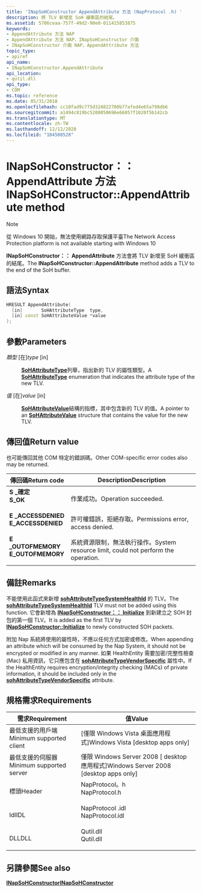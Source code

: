 ```yaml
---
title: 'INapSoHConstructor AppendAttribute 方法 (NapProtocol .h) '
description: 將 TLV 新增至 SoH 緩衝區的結尾。
ms.assetid: 5706ceaa-757f-49d2-90e0-011415853875
keywords:
- AppendAttribute 方法 NAP
- AppendAttribute 方法 NAP，INapSoHConstructor 介面
- INapSoHConstructor 介面 NAP，AppendAttribute 方法
topic_type:
- apiref
api_name:
- INapSoHConstructor.AppendAttribute
api_location:
- qutil.dll
api_type:
- COM
ms.topic: reference
ms.date: 05/31/2018
ms.openlocfilehash: cc10fad9c775d324822700b77afed4e65a798db6
ms.sourcegitcommit: a1494c819bc5200050696e66057f1020f5b142cb
ms.translationtype: MT
ms.contentlocale: zh-TW
ms.lasthandoff: 12/12/2020
ms.locfileid: "104508528"
---
```

# <a name="inapsohconstructorappendattribute-method"></a><span data-ttu-id="48c33-106">INapSoHConstructor：： AppendAttribute 方法</span><span class="sxs-lookup"><span data-stu-id="48c33-106">INapSoHConstructor::AppendAttribute method</span></span>

> [!Note]  
> <span data-ttu-id="48c33-107">從 Windows 10 開始，無法使用網路存取保護平臺</span><span class="sxs-lookup"><span data-stu-id="48c33-107">The Network Access Protection platform is not available starting with Windows 10</span></span>

 

<span data-ttu-id="48c33-108">**INapSoHConstructor：： AppendAttribute** 方法會將 TLV 新增至 SoH 緩衝區的結尾。</span><span class="sxs-lookup"><span data-stu-id="48c33-108">The **INapSoHConstructor::AppendAttribute** method adds a TLV to the end of the SoH buffer.</span></span>

## <a name="syntax"></a><span data-ttu-id="48c33-109">語法</span><span class="sxs-lookup"><span data-stu-id="48c33-109">Syntax</span></span>


```C++
HRESULT AppendAttribute(
  [in]       SoHAttributeType  type,
  [in] const SoHAttributeValue *value
);
```



## <a name="parameters"></a><span data-ttu-id="48c33-110">參數</span><span class="sxs-lookup"><span data-stu-id="48c33-110">Parameters</span></span>

<dl> <dt>

<span data-ttu-id="48c33-111">*類型* \[在\]</span><span class="sxs-lookup"><span data-stu-id="48c33-111">*type* \[in\]</span></span>
</dt> <dd>

<span data-ttu-id="48c33-112">[**SoHAttributeType**](sohattributetype-enum.md)列舉，指出新的 TLV 的屬性類型。</span><span class="sxs-lookup"><span data-stu-id="48c33-112">A [**SoHAttributeType**](sohattributetype-enum.md) enumeration that indicates the attribute type of the new TLV.</span></span>

</dd> <dt>

<span data-ttu-id="48c33-113">*值* \[在\]</span><span class="sxs-lookup"><span data-stu-id="48c33-113">*value* \[in\]</span></span>
</dt> <dd>

<span data-ttu-id="48c33-114">[**SoHAttributeValue**](sohattributevalue-union.md)結構的指標，其中包含新的 TLV 的值。</span><span class="sxs-lookup"><span data-stu-id="48c33-114">A pointer to an [**SoHAttributeValue**](sohattributevalue-union.md) structure that contains the value for the new TLV.</span></span>

</dd> </dl>

## <a name="return-value"></a><span data-ttu-id="48c33-115">傳回值</span><span class="sxs-lookup"><span data-stu-id="48c33-115">Return value</span></span>

<span data-ttu-id="48c33-116">也可能傳回其他 COM 特定的錯誤碼。</span><span class="sxs-lookup"><span data-stu-id="48c33-116">Other COM-specific error codes also may be returned.</span></span>



| <span data-ttu-id="48c33-117">傳回碼</span><span class="sxs-lookup"><span data-stu-id="48c33-117">Return code</span></span>                                                                                     | <span data-ttu-id="48c33-118">Description</span><span class="sxs-lookup"><span data-stu-id="48c33-118">Description</span></span>                                                        |
|-------------------------------------------------------------------------------------------------|--------------------------------------------------------------------|
| <dl> <span data-ttu-id="48c33-119"><dt>**S \_確定**</dt></span><span class="sxs-lookup"><span data-stu-id="48c33-119"><dt>**S\_OK** </dt></span></span> </dl>           | <span data-ttu-id="48c33-120">作業成功。</span><span class="sxs-lookup"><span data-stu-id="48c33-120">Operation succeeded.</span></span><br/>                                    |
| <dl> <span data-ttu-id="48c33-121"><dt>**E \_ACCESSDENIED**</dt></span><span class="sxs-lookup"><span data-stu-id="48c33-121"><dt>**E\_ACCESSDENIED** </dt></span></span> </dl> | <span data-ttu-id="48c33-122">許可權錯誤，拒絕存取。</span><span class="sxs-lookup"><span data-stu-id="48c33-122">Permissions error, access denied.</span></span><br/>                       |
| <dl> <span data-ttu-id="48c33-123"><dt>**E \_OUTOFMEMORY**</dt></span><span class="sxs-lookup"><span data-stu-id="48c33-123"><dt>**E\_OUTOFMEMORY** </dt></span></span> </dl>  | <span data-ttu-id="48c33-124">系統資源限制，無法執行操作。</span><span class="sxs-lookup"><span data-stu-id="48c33-124">System resource limit, could not perform the operation.</span></span><br/> |



 

## <a name="remarks"></a><span data-ttu-id="48c33-125">備註</span><span class="sxs-lookup"><span data-stu-id="48c33-125">Remarks</span></span>

<span data-ttu-id="48c33-126">不能使用此函式來新增 [**sohAttributeTypeSystemHealthId**](sohattributetype-enum.md) 的 TLV。</span><span class="sxs-lookup"><span data-stu-id="48c33-126">The [**sohAttributeTypeSystemHealthId**](sohattributetype-enum.md) TLV must not be added using this function.</span></span> <span data-ttu-id="48c33-127">它會新增為 [**INapSoHConstructor：： Initialize**](inapsohconstructor-initialize-method.md) 到新建立之 SOH 封包的第一個 TLV。</span><span class="sxs-lookup"><span data-stu-id="48c33-127">It is added as the first TLV by [**INapSoHConstructor::Initialize**](inapsohconstructor-initialize-method.md) to newly constructed SOH packets.</span></span>

<span data-ttu-id="48c33-128">附加 Nap 系統將使用的屬性時，不應以任何方式加密或修改。</span><span class="sxs-lookup"><span data-stu-id="48c33-128">When appending an attribute which will be consumed by the Nap System, it should not be encrypted or modified in any manner.</span></span> <span data-ttu-id="48c33-129">如果 HealthEntity 需要加密/完整性檢查 (Mac) 私用資訊，它只應包含在 [**sohAttributeTypeVendorSpecific**](sohattributetype-enum.md) 屬性中。</span><span class="sxs-lookup"><span data-stu-id="48c33-129">If the HealthEntity requires encryption/integrity checking (MACs) of private information, it should be included only in the [**sohAttributeTypeVendorSpecific**](sohattributetype-enum.md) attribute.</span></span>

## <a name="requirements"></a><span data-ttu-id="48c33-130">規格需求</span><span class="sxs-lookup"><span data-stu-id="48c33-130">Requirements</span></span>



| <span data-ttu-id="48c33-131">需求</span><span class="sxs-lookup"><span data-stu-id="48c33-131">Requirement</span></span> | <span data-ttu-id="48c33-132">值</span><span class="sxs-lookup"><span data-stu-id="48c33-132">Value</span></span> |
|-------------------------------------|--------------------------------------------------------------------------------------------|
| <span data-ttu-id="48c33-133">最低支援的用戶端</span><span class="sxs-lookup"><span data-stu-id="48c33-133">Minimum supported client</span></span><br/> | <span data-ttu-id="48c33-134">\[僅限 Windows Vista 桌面應用程式\]</span><span class="sxs-lookup"><span data-stu-id="48c33-134">Windows Vista \[desktop apps only\]</span></span><br/>                                             |
| <span data-ttu-id="48c33-135">最低支援的伺服器</span><span class="sxs-lookup"><span data-stu-id="48c33-135">Minimum supported server</span></span><br/> | <span data-ttu-id="48c33-136">僅限 Windows Server 2008 \[ desktop 應用程式\]</span><span class="sxs-lookup"><span data-stu-id="48c33-136">Windows Server 2008 \[desktop apps only\]</span></span><br/>                                       |
| <span data-ttu-id="48c33-137">標頭</span><span class="sxs-lookup"><span data-stu-id="48c33-137">Header</span></span><br/>                   | <dl> <span data-ttu-id="48c33-138"><dt>NapProtocol。h</dt></span><span class="sxs-lookup"><span data-stu-id="48c33-138"><dt>NapProtocol.h</dt></span></span> </dl>   |
| <span data-ttu-id="48c33-139">Idl</span><span class="sxs-lookup"><span data-stu-id="48c33-139">IDL</span></span><br/>                      | <dl> <span data-ttu-id="48c33-140"><dt>NapProtocol .idl</dt></span><span class="sxs-lookup"><span data-stu-id="48c33-140"><dt>NapProtocol.idl</dt></span></span> </dl> |
| <span data-ttu-id="48c33-141">DLL</span><span class="sxs-lookup"><span data-stu-id="48c33-141">DLL</span></span><br/>                      | <dl> <span data-ttu-id="48c33-142"><dt>Qutil.dll</dt></span><span class="sxs-lookup"><span data-stu-id="48c33-142"><dt>Qutil.dll</dt></span></span> </dl>       |



## <a name="see-also"></a><span data-ttu-id="48c33-143">另請參閱</span><span class="sxs-lookup"><span data-stu-id="48c33-143">See also</span></span>

<dl> <dt>

[<span data-ttu-id="48c33-144">**INapSoHConstructor**</span><span class="sxs-lookup"><span data-stu-id="48c33-144">**INapSoHConstructor**</span></span>](inapsohconstructor.md)
</dt> </dl>

 

 





